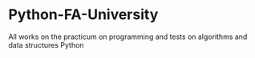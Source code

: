 # Python-FA-University
All works on the practicum on programming and tests on algorithms and data structures Python
